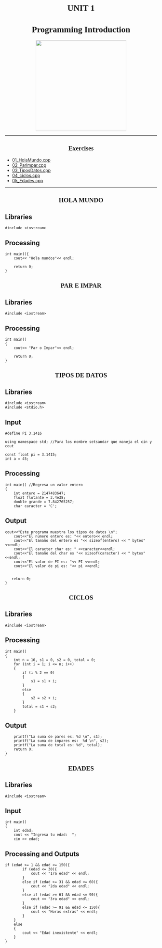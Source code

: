 <h1 align="center"><strong><font face="Century Gothic"> UNIT 1 </font></strong></h1>  
<h1 align="center"><strong><font face="Century Gothic"> Programming Introduction </font></strong></h1> 

<div align = "center">
<img src="/u1/Imagenes/pro.gif" width="300">
</div>  

---  
<h2 align="center"><strong><font face="Century Gothic"> Exercises </font></strong></h2>  

* [01_HolaMundo.cpp](https://github.com/UP210173/UP210173_CPP/blob/main/U1/01_HolaMundo.cpp)
* [02_ParImpar.cpp](https://github.com/UP210173/UP210173_CPP/blob/main/U1/02_ParImpar.cpp)
* [03_TiposDatos.cpp](https://github.com/UP210173/UP210173_CPP/blob/main/U1/03_TiposDatos.cpp)
* [04_ciclos.cpp](https://github.com/UP210173/UP210173_CPP/blob/main/U1/04_ciclos.cpp)
* [05_Edades.cpp](https://github.com/UP210173/UP210173_CPP/blob/main/U1/05_Edades.cpp)  

---  
<h2 align="center"><strong><font face="Century Gothic"> HOLA MUNDO </font></strong></h2>  


## Libraries
``` 
#include <iostream> 
``` 
## Processing 
```
int main(){
    cout<< "Hola mundos"<< endl;

    return 0;
}
```   
<h2 align="center"><strong><font face="Century Gothic"> PAR E IMPAR </font></strong></h2>  

## Libraries
``` 
#include <iostream> 
``` 
## Processing 
```
int main()
{
    cout<< "Par o Impar"<< endl;

    return 0;
}
```  
<h2 align="center"><strong><font face="Century Gothic"> TIPOS DE DATOS </font></strong></h2>  

## Libraries  
``` 
#include <iostream>  
#include <stdio.h>
``` 
## Input  
``` 
#define PI 3.1416

using namespace std; //Para los nombre setsandar que maneja el cin y cout

const float pi = 3.1415;
int a = 45;

``` 
## Processing 
```
int main() //Regresa un valor entero
{
    int entero = 2147483647;
    float flotante = 3.4e38;
    double grande = 7.842765257;
    char caracter = 'C';
``` 
## Output  
```
cout<<"Este programa muestra los tipos de datos \n";
    cout<<"El numero entero es: "<< entero<< endl;
    cout<<"El tamaño del entero es "<< sizeof(entero) << " bytes" <<endl;
    cout<<"El caracter char es: " <<caracter<<endl;
    cout<<"El tamaño del char es "<< sizeof(caracter) << " bytes" <<endl;
    cout<<"El valor de PI es: "<< PI <<endl;
    cout<<"El valor de pi es: "<< pi <<endl;


   return 0;
}
``` 
<h2 align="center"><strong><font face="Century Gothic"> CICLOS </font></strong></h2>  

## Libraries  
``` 
#include <iostream>  
``` 
## Processing 
```
int main()
{
    int n = 10, s1 = 0, s2 = 0, total = 0;
    for (int i = 1; i <= n; i++)
    {
        if (i % 2 == 0)
        {
            s1 = s1 + i;
        }
        else
        {
            s2 = s2 + i;
        }
        total = s1 + s2;
    }
``` 
## Output  
```
    printf("La suma de pares es: %d \n", s1);
    printf("La suma de impares es:  %d \n", s2);
    printf("La suma de total es: %d", total);
    return 0;
}

``` 
<h2 align="center"><strong><font face="Century Gothic"> EDADES </font></strong></h2>  

## Libraries  
``` 
#include <iostream>  
``` 
## Input  
``` 
int main()
{
    int edad;
    cout << "Ingresa tu edad:  ";
    cin >> edad;
``` 
## Processing and Outputs
```
if (edad >= 1 && edad <= 150){
        if (edad <= 30){
            cout << "1ra edad" << endl;
        }
        else if (edad >= 31 && edad <= 60){
            cout << "2da edad" << endl;
        }
        else if (edad >= 61 && edad <= 90){
            cout << "3ra edad" << endl;
        }
        else if (edad >= 91 && edad <= 150){
            cout << "Horas extras" << endl;
        }
    }
    else
    {
        cout << "Edad inexistente" << endl;
    }
}
``` 

